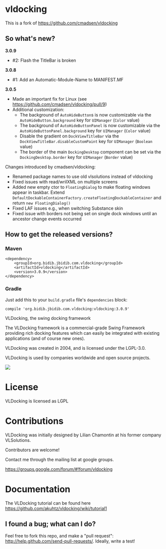 # vldocking

This is a fork of https://github.com/cmadsen/vldocking

## So what's new?

**3.0.9**
* #2: Flash the TitleBar is broken

**3.0.8**
* #1: Add an Automatic-Module-Name to MANIFEST.MF

**3.0.5**
* Made an important fix for Linux (see https://github.com/cmadsen/vldocking/pull/9)
* Additional customization:
  * The background of `AutoHideButton`s is now customizable via the `AutoHideButton.background` key for `UIManager` (`Color` value)
  * The background of `AutoHideButtonPanel` is now customizable via the `AutoHideButtonPanel.background` key for `UIManager` (`Color` value)
  * Disable the gradient on `DockViewTitleBar` via the `DockViewTitleBar.disableCustomPaint` key for `UIManager` (`Boolean` value)
  * The border of the main `DockingDesktop` component can be set via the `DockingDesktop.border` key for `UIManager` (`Border` value)

Changes introduced by cmadsen/vldocking:

* Renamed package names to use old vlsolutions instead of vldocking
* Fixed issues with read/wrilXML on multiple screens
* Added new empty ctor to `FloatingDialog` to make floating windows appear in taskbar. Extend `DefaultDockableContainerFactory.createFloatingDockableContainer` and return `new FloatingDialog()`
* Fixed LAF issues e.g., when switching Substance skin
* Fixed issue with borders not being set on single dock windows until an ancestor change events occurred

## How to get the released versions?

### Maven

```
<dependency>
	<groupId>org.bidib.jbidib.com.vldocking</groupId>
	<artifactId>vldocking</artifactId>
	<version>3.0.9</version>
</dependency>
```

### Gradle

Just add this to your `build.gradle` file's `dependencies` block:

```
compile 'org.bidib.jbidib.com.vldocking:vldocking:3.0.9'
```

VLDocking, the swing docking framework

The VLDocking framework is a commercial-grade Swing Framework providing rich docking features which can easily be integrated with existing applications (and of course new ones).

VLDocking was created in 2004, and is licensed under the LGPL-3.0.

VLDocking is used by companies worldwide and open source projects.

![](https://github.com/akuhtz/vldocking/wiki/vldocking3.jpg)

License
=======

VLDocking is licensed as LGPL

Contributions
=============

VLDocking was initially designed by Lilian Chamontin at his former company VLSolutions. 

Contributors are welcome!

Contact me through the mailing list at google groups.

https://groups.google.com/forum/#!forum/vldocking

Documentation
============

The VLDocking tutorial can be found here https://github.com/akuhtz/vldocking/wiki/tutorial1

## I found a bug; what can I do?

Feel free to fork this repo, and make a "pull request": http://help.github.com/send-pull-requests/. Ideally, write a test!
 
